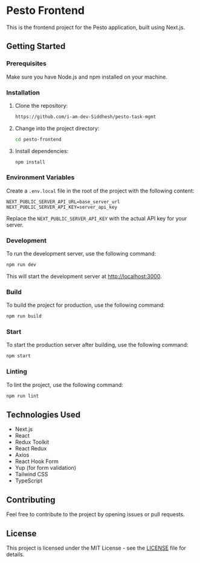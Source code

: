 # Pesto Frontend

This is the frontend project for the Pesto application, built using Next.js.

## Getting Started

### Prerequisites

Make sure you have Node.js and npm installed on your machine.

### Installation

1. Clone the repository:

   ```bash
   https://github.com/i-am-dev-Siddhesh/pesto-task-mgmt
   ```

2. Change into the project directory:

   ```bash
   cd pesto-frontend
   ```

3. Install dependencies:

   ```bash
   npm install
   ```

### Environment Variables

Create a `.env.local` file in the root of the project with the following content:

```env
NEXT_PUBLIC_SERVER_API_URL=base_server_url
NEXT_PUBLIC_SERVER_API_KEY=server_api_key
```

Replace the `NEXT_PUBLIC_SERVER_API_KEY` with the actual API key for your server.

### Development

To run the development server, use the following command:

```bash
npm run dev
```

This will start the development server at [http://localhost:3000](http://localhost:3000).

### Build

To build the project for production, use the following command:

```bash
npm run build
```

### Start

To start the production server after building, use the following command:

```bash
npm start
```

### Linting

To lint the project, use the following command:

```bash
npm run lint
```

## Technologies Used

- Next.js
- React
- Redux Toolkit
- React Redux
- Axios
- React Hook Form
- Yup (for form validation)
- Tailwind CSS
- TypeScript

## Contributing

Feel free to contribute to the project by opening issues or pull requests.

## License

This project is licensed under the MIT License - see the [LICENSE](LICENSE) file for details.